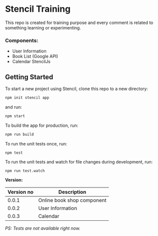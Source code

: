 # Stencil Training

This repo is created for training purpose and every comment is related to something learning or experimenting.


### Components:
* User Information
* Book List (Google API)
* Calendar StencilJs

## Getting Started

To start a new project using Stencil, clone this repo to a new directory:

```bash
npm init stencil app
```

and run:

```bash
npm start
```

To build the app for production, run:

```bash
npm run build
```

To run the unit tests once, run:

```
npm test
```

To run the unit tests and watch for file changes during development, run:

```
npm run test.watch
```
**Version:**

| Version no | Description |
| --- | --- |
| 0.0.1 | Online book shop component |
| 0.0.2 | User Information 
| 0.0.3 | Calendar 


_PS: Tests are not available right now._